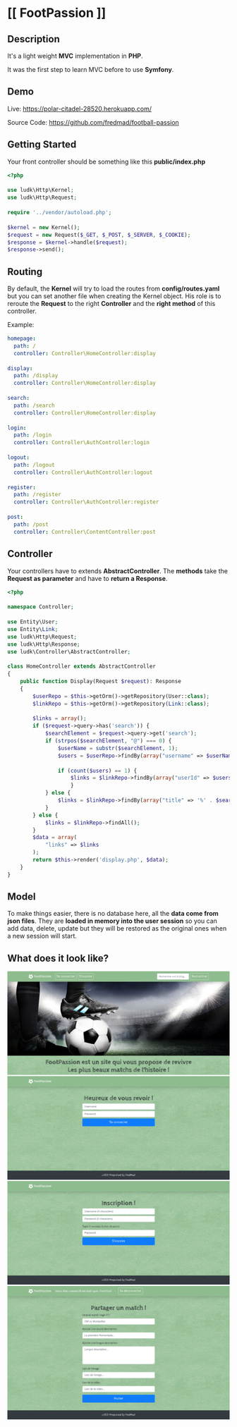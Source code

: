 # [[ FootPassion ]]



## Description

It's a light weight **MVC** implementation in **PHP**.

It was the first step to learn MVC before to use **Symfony**.


## Demo

Live: https://polar-citadel-28520.herokuapp.com/

Source Code: https://github.com/fredmad/football-passion


## Getting Started

Your front controller should be something like this **public/index.php**

```php
<?php

use ludk\Http\Kernel;
use ludk\Http\Request;

require '../vendor/autoload.php';

$kernel = new Kernel();
$request = new Request($_GET, $_POST, $_SERVER, $_COOKIE);
$response = $kernel->handle($request);
$response->send();
```


## Routing

By default, the **Kernel** will try to load the routes from **config/routes.yaml** but you can set another file when creating the Kernel object.
His role is to reroute the **Request** to the right **Controller** and the **right method** of this controller.

Example:

```yaml
homepage:
  path: /
  controller: Controller\HomeController:display

display:
  path: /display
  controller: Controller\HomeController:display

search:
  path: /search
  controller: Controller\HomeController:display

login:
  path: /login
  controller: Controller\AuthController:login

logout:
  path: /logout
  controller: Controller\AuthController:logout

register:
  path: /register
  controller: Controller\AuthController:register
  
post:
  path: /post
  controller: Controller\ContentController:post
```


## Controller

Your controllers have to extends **AbstractController**.
The **methods** take the **Request as parameter** and have to **return a Response**.

```php
<?php

namespace Controller;

use Entity\User;
use Entity\Link;
use ludk\Http\Request;
use ludk\Http\Response;
use ludk\Controller\AbstractController;

class HomeController extends AbstractController
{
    public function Display(Request $request): Response
    {
        $userRepo = $this->getOrm()->getRepository(User::class);
        $linkRepo = $this->getOrm()->getRepository(Link::class);
        
        $links = array();
        if ($request->query->has('search')) {
            $searchElement = $request->query->get('search');
            if (strpos($searchElement, "@") === 0) {
                $userName = substr($searchElement, 1);
                $users = $userRepo->findBy(array("username" => $userName));
                
                if (count($users) == 1) {
                    $links = $linkRepo->findBy(array("userId" => $users[0]->id));
                    }
            } else {
                $links = $linkRepo->findBy(array("title" => '%' . $searchElement . '%'));
            }
        } else {
            $links = $linkRepo->findAll();
        }
        $data = array(
            "links" => $links
        );
        return $this->render('display.php', $data);
    }
}
```


## Model

To make things easier, there is no database here, all the **data come from json files**.
They are **loaded in memory into the user session** so you can add data, delete, update but they will be restored as the original ones when a new session will start.


## What does it look like?

![screenshot_home](screenshot_home.png)
![screenshot_login](screenshot_login.png)
![screenshot_register](screenshot_register.png)
![screenshot_new](screenshot_post.png)